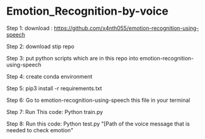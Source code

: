 # Emotion_Recognition-by-voice

Step 1: download : https://github.com/x4nth055/emotion-recognition-using-speech

Step 2: download stip repo 

Step 3: put python scripts which are in this repo into emotion-recognition-using-speech

Step 4: create conda environment

Step 5: pip3 install -r requirements.txt

Step 6: Go to emotion-recognition-using-speech this file in your terminal

Step 7: Run This code: Python train.py

Step 8: Run this code: Python test.py "[Path of the voice message that is needed to check emotion" 

